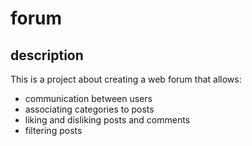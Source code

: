 # forum

## description
This is a project about creating a web forum that allows:

- communication between users
- associating categories to posts
- liking and disliking posts and comments
- filtering posts
